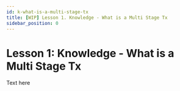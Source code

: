 ```yaml
---
id: k-what-is-a-multi-stage-tx
title: [WIP] Lesson 1. Knowledge - What is a Multi Stage Tx
sidebar_position: 0
---
```


# Lesson 1: Knowledge - What is a Multi Stage Tx

Text here
